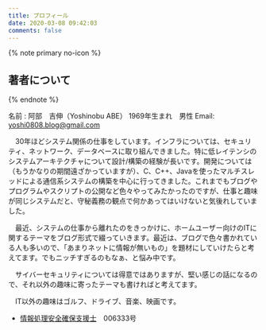 ```yaml
---
title: プロフィール
date: 2020-03-08 09:42:03
comments: false
---
```


{% note primary no-icon %}

## 著者について

{% endnote %}

 名前 : 阿部　吉伸（Yoshinobu ABE）
 1969年生まれ　男性
 Email: <yoshi0808.blog@gmail.com>

　30年ほどシステム関係の仕事をしています。インフラについては、セキュリティ、ネットワーク、データベースに取り組んできました。特に低レイテンシのシステムアーキテクチャについて設計/構築の経験が長いです。開発については（もうかなりの期間遠ざかっていますが）、C、C++、Javaを使ったマルチスレッドによる通信系システムの構築を中心に行ってきました。これまでもブログやプログラムやスクリプトの公開など色々やってみたかったのですが、仕事と趣味が同じシステムだと、守秘義務の観点で何かあってはいけないと気後れしていました。

　最近、システムの仕事から離れたのをきっかけに、ホームユーザー向けのITに関するテーマをブログ形式で綴っていきます。最近は、ブログで色々書かれている人も多いので、「あまりネットに情報が無いもの」を題材にしていけたらと考えてます。でもニッチすぎるのもなぁ、と悩み中です。

　サイバーセキュリティについては得意ではありますが、堅い感じの話になるので、それ以外の趣味に寄ったテーマも書ければと考えてます。

　IT以外の趣味はゴルフ、ドライブ、音楽、映画です。

- [情報処理安全確保支援士](https://www.ipa.go.jp/siensi/whatsriss/index.html)　006333号
